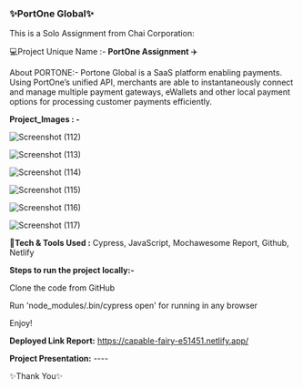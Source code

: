 ### ✨PortOne Global✨

This is a Solo Assignment from Chai Corporation:

💻Project Unique Name :- **PortOne Assignment** ✈️

About PORTONE:- Portone Global is a SaaS platform enabling payments. Using PortOne’s unified API, merchants are able to instantaneously connect and manage multiple payment gateways, eWallets and other local payment options for processing customer payments efficiently.

**Project_Images : -**

![Screenshot (112)](https://github.com/desiignerASUS/PortOne_assignment1/assets/107504721/497d375e-98b9-424e-8a3b-28518b382261)

![Screenshot (113)](https://github.com/desiignerASUS/PortOne_assignment1/assets/107504721/0c56368a-c271-45cc-ac63-46ed4018e455)

![Screenshot (114)](https://github.com/desiignerASUS/PortOne_assignment1/assets/107504721/365d1ba2-2f45-4b15-a99d-3e6a33f25f48)

![Screenshot (115)](https://github.com/desiignerASUS/PortOne_assignment1/assets/107504721/338fb4b8-43a4-4952-a496-4230f29957c7)

![Screenshot (116)](https://github.com/desiignerASUS/PortOne_assignment1/assets/107504721/a38b4d24-ce30-4bf6-9821-21c809f10611)

![Screenshot (117)](https://github.com/desiignerASUS/PortOne_assignment1/assets/107504721/503c61a5-e4d2-42d1-8a06-191030cc4683)


💫**Tech & Tools Used :**
Cypress, JavaScript, Mochawesome Report, Github, Netlify

**Steps to run the project locally:-**

Clone the code from GitHub

Run 'node_modules/.bin/cypress open' for running in any browser

Enjoy!

**Deployed Link Report:** https://capable-fairy-e51451.netlify.app/

**Project Presentation:** ----

✨Thank You✨

